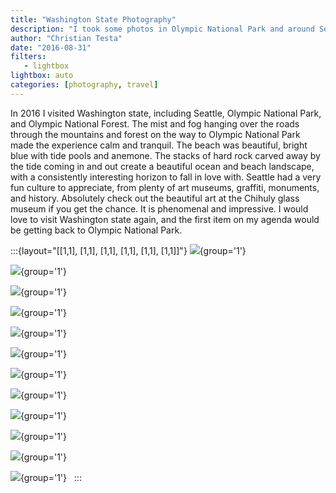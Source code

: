 ```yaml
---
title: "Washington State Photography"
description: "I took some photos in Olympic National Park and around Seattle"
author: "Christian Testa"
date: "2016-08-31"
filters:
   - lightbox
lightbox: auto
categories: [photography, travel]
---
```



In 2016 I visited Washington state, including Seattle, Olympic National Park, 
and Olympic National Forest. The mist and fog hanging over the roads 
through the mountains and forest on the way to Olympic National Park 
made the experience calm and tranquil. The beach was beautiful, bright 
blue with tide pools and anemone. The stacks of hard rock carved away by the tide
coming in and out create a beautiful ocean and beach landscape, with a consistently 
interesting horizon to fall in love with. Seattle had a very fun culture to appreciate, 
from plenty of art museums, graffiti, monuments, and history. Absolutely check out the 
beautiful art at the Chihuly glass museum if you get the chance. It is phenomenal and 
impressive. I would love to visit Washington state again, and the first
item on my agenda would be getting back to Olympic National Park.

:::{layout="[[1,1], [1,1], [1,1], [1,1], [1,1], [1,1]]"}
![](/assets/img/2016-08-31-Washington/DSC_0010.jpg){group='1'} &nbsp;

![](/assets/img/2016-08-31-Washington/DSC_0031.jpg){group='1'} &nbsp;

![](/assets/img/2016-08-31-Washington/DSC_0032.jpg){group='1'} &nbsp;

![](/assets/img/2016-08-31-Washington/DSC_0212.jpg){group='1'} &nbsp;

![](/assets/img/2016-08-31-Washington/DSC_0451.jpg){group='1'} &nbsp;

![](/assets/img/2016-08-31-Washington/DSC_0502.jpg){group='1'} &nbsp;

![](/assets/img/2016-08-31-Washington/DSC_0596.jpg){group='1'} &nbsp;

![](/assets/img/2016-08-31-Washington/DSC_0607.jpg){group='1'} &nbsp;

![](/assets/img/2016-08-31-Washington/DSC_0623.jpg){group='1'} &nbsp;

![](/assets/img/2016-08-31-Washington/DSC_0645.jpg){group='1'} &nbsp;

![](/assets/img/2016-08-31-Washington/DSC_0894.jpg){group='1'} &nbsp;

![](/assets/img/2016-08-31-Washington/DSC_0905.jpg){group='1'} &nbsp;
:::
